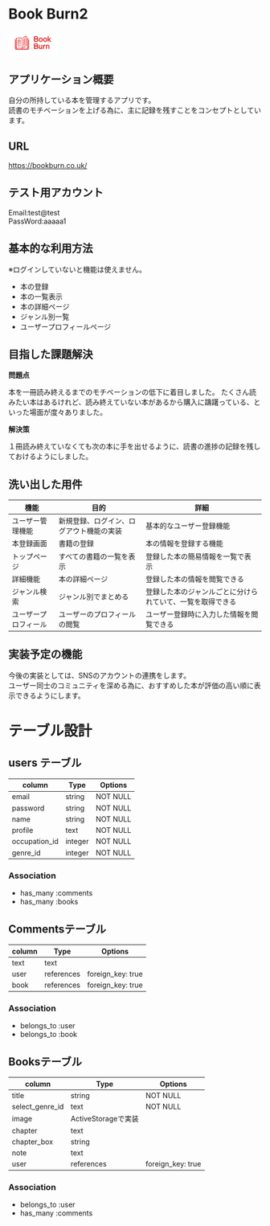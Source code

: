 # Book Burn2 
<img width="100" alt="book burn2" src="app/assets/images/book_burn.png">


## アプリケーション概要
自分の所持している本を管理するアプリです。<br>
読書のモチベーションを上げる為に、主に記録を残すことをコンセプトとしています。

## URL
https://bookburn.co.uk/

## テスト用アカウント
Email:test@test<br>
PassWord:aaaaa1

## 基本的な利用方法
※ログインしていないと機能は使えません。<br>
- 本の登録<br>
- 本の一覧表示<br>
- 本の詳細ページ<br>
- ジャンル別一覧<br>
- ユーザープロフィールページ  

## 目指した課題解決
**問題点**<br>

本を一冊読み終えるまでのモチベーションの低下に着目しました。
たくさん読みたい本はあるけれど、読み終えていない本があるから購入に躊躇っている、といった場面が度々ありました。

**解決策**<br>

１冊読み終えていなくても次の本に手を出せるように、読書の進捗の記録を残しておけるようにしました。<br>

## 洗い出した用件
|  機能           | 目的                               |    詳細                                          |
|----------------|------------------------------------|-------------------------------------------------|
| ユーザー管理機能  | 新規登録、ログイン、ログアウト機能の実装 |基本的なユーザー登録機能                              |
|本登録画面        |書籍の登録                           |本の情報を登録する機能                                |
|トップページ      |すべての書籍の一覧を表示                |登録した本の簡易情報を一覧で表示                        |
|詳細機能          |本の詳細ページ                        |登録した本の情報を閲覧できる                           |
|ジャンル検索      |ジャンル別でまとめる                    |登録した本のジャンルごとに分けられていて、一覧を取得できる  |
|ユーザープロフィール|ユーザーのプロフィールの閲覧             |ユーザー登録時に入力した情報を閲覧できる                 |

## 実装予定の機能
今後の実装としては、SNSのアカウントの連携をします。<br>
ユーザー同士のコミュニティを深める為に、おすすめした本が評価の高い順に表示できるようにします。


# テーブル設計

## users テーブル
| column      | Type     | Options |
|-------------|----------|---------|
|email        |string    |NOT NULL |
|password     |string    |NOT NULL |
|name         |string    |NOT NULL |
|profile      |text      |NOT NULL |
|occupation_id|integer   |NOT NULL |
|genre_id     |integer   |NOT NULL |

### Association
- has_many :comments
- has_many :books

## Commentsテーブル
| column   | Type      | Options         |
|----------|-----------|-----------------|
|text      |text       |                 |
|user      |references |foreign_key: true|
|book      |references |foreign_key: true|

### Association
- belongs_to :user
- belongs_to :book

## Booksテーブル
| column        | Type             | Options         |
|---------------|------------------|-----------------|
|title          |string            |NOT NULL         |
|select_genre_id|text              |NOT NULL         |
|image          |ActiveStorageで実装|                 |
|chapter        |text              |                 |
|chapter_box    |string            |                 |
|note           |text              |                 |
|user           |references        |foreign_key: true|

### Association
- belongs_to :user
- has_many   :comments